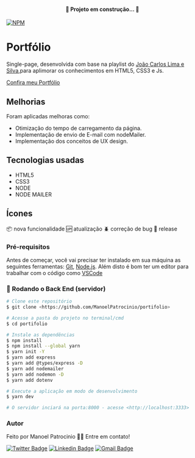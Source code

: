 <h4 align="center"> 
	🚧  Projeto em construção...  🚧
</h4>

[![NPM](https://img.shields.io/npm/l/react)](https://github.com/ManoelPatrocinio/portifolio/blob/main/LICENSE) 

# Portfólio
 Single-page, desenvolvida com base na playlist do [João Carlos Lima e Silva](https://youtube.com/playlist?list=PLM_90--7SomWgfPYCXnpuoY2L-Z_Z-AiV),para aplimorar os conhecimentos em HTML5, CSS3 e Js.

[Confira meu Portfólio](https://portifoliomanoel.herokuapp.com/#)

## Melhorias
  Foram aplicadas melhoras como:
  * Otimização do tempo de carregamento da página.
  * Implementação de envio de E-mail com nodeMailer.
  * Implementação dos conceitos de UX design.
  

## Tecnologias usadas
  * HTML5 
  * CSS3
  * NODE
  * NODE MAILER


## Ícones
:package: nova funcionalidade
:up: atualização
:beetle: correção de bug
:checkered_flag: release



### Pré-requisitos

Antes de começar, você vai precisar ter instalado em sua máquina as seguintes ferramentas:
[Git](https://git-scm.com), [Node.js](https://nodejs.org/en/). 
Além disto é bom ter um editor para trabalhar com o código como [VSCode](https://code.visualstudio.com/)

### 🎲 Rodando o Back End (servidor)

```bash
# Clone este repositório
$ git clone <https://github.com/ManoelPatrocinio/portifolio>

# Acesse a pasta do projeto no terminal/cmd
$ cd portifolio

# Instale as dependências
$ npm install
$ npm install --global yarn
$ yarn init -Y                             
$ yarn add express                         
$ yarn add @types/express -D               
$ yarn add nodemailer                     
$ yarn add nodemon -D 
$ yarn add dotenv

# Execute a aplicação em modo de desenvolvimento
$ yarn dev

# O servidor inciará na porta:8000 - acesse <http://localhost:3333>


```

### Autor

Feito por Manoel Patrocinio 👋🏽 Entre em contato!

[![Twitter Badge](https://img.shields.io/badge/-@patrocinioiii-1ca0f1?style=flat-square&labelColor=1ca0f1&logo=twitter&logoColor=white&link=https://www.instagram.com/patrocinioiii/)](https://www.instagram.com/patrocinioiii/) [![Linkedin Badge](https://img.shields.io/badge/-Manoel-blue?style=flat-square&logo=Linkedin&logoColor=white&link=https://linkedin.com/in/manoel-patrocinio-1b342b203/)](https://linkedin.com/in/manoel-patrocinio-1b342b203) 
[![Gmail Badge](https://img.shields.io/badge/-manoelpatrocinio99@gmail.com-c14438?style=flat-square&logo=Gmail&logoColor=white&link=mailto:manoelpatrocinio99@gmail.com)](mailto:manoelpatrocinio99@gmail.com)
